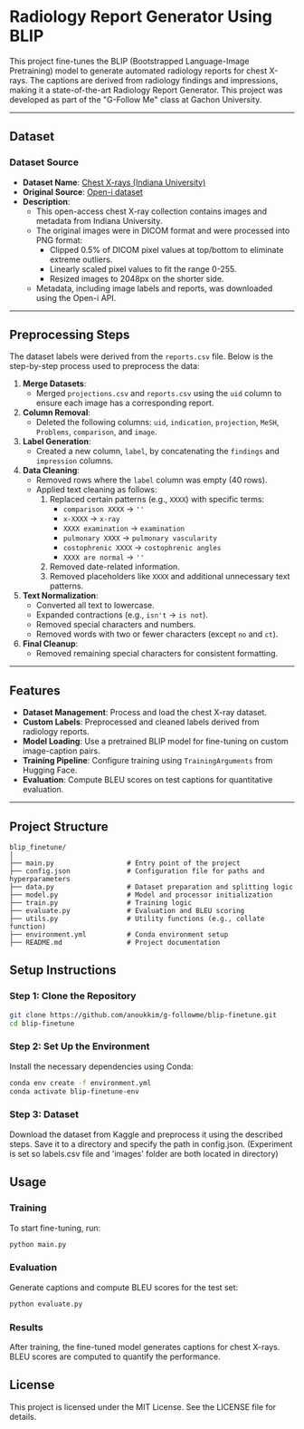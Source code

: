 # **Radiology Report Generator Using BLIP**

This project fine-tunes the BLIP (Bootstrapped Language-Image Pretraining) model to generate automated radiology reports for chest X-rays. The captions are derived from radiology findings and impressions, making it a state-of-the-art Radiology Report Generator. This project was developed as part of the "G-Follow Me" class at Gachon University.

---

## **Dataset**
### **Dataset Source**
- **Dataset Name**: [Chest X-rays (Indiana University)](https://www.kaggle.com/datasets/openi/chest-xrays)
- **Original Source**: [Open-i dataset](https://openi.nlm.nih.gov/)
- **Description**:
  - This open-access chest X-ray collection contains images and metadata from Indiana University.
  - The original images were in DICOM format and were processed into PNG format:
    - Clipped 0.5% of DICOM pixel values at top/bottom to eliminate extreme outliers.
    - Linearly scaled pixel values to fit the range 0-255.
    - Resized images to 2048px on the shorter side.
  - Metadata, including image labels and reports, was downloaded using the Open-i API.

---

## **Preprocessing Steps**

The dataset labels were derived from the `reports.csv` file. Below is the step-by-step process used to preprocess the data:

1. **Merge Datasets**:
   - Merged `projections.csv` and `reports.csv` using the `uid` column to ensure each image has a corresponding report.
2. **Column Removal**:
   - Deleted the following columns: `uid`, `indication`, `projection`, `MeSH`, `Problems`, `comparison`, and `image`.
3. **Label Generation**:
   - Created a new column, `label`, by concatenating the `findings` and `impression` columns.
4. **Data Cleaning**:
   - Removed rows where the `label` column was empty (40 rows).
   - Applied text cleaning as follows:
     1. Replaced certain patterns (e.g., `XXXX`) with specific terms:
        - `comparison XXXX` → `''`
        - `x-XXXX` → `x-ray`
        - `XXXX examination` → `examination`
        - `pulmonary XXXX` → `pulmonary vascularity`
        - `costophrenic XXXX` → `costophrenic angles`
        - `XXXX are normal` → `''`
     2. Removed date-related information.
     3. Removed placeholders like `XXXX` and additional unnecessary text patterns.
5. **Text Normalization**:
   - Converted all text to lowercase.
   - Expanded contractions (e.g., `isn't` → `is not`).
   - Removed special characters and numbers.
   - Removed words with two or fewer characters (except `no` and `ct`).
6. **Final Cleanup**:
   - Removed remaining special characters for consistent formatting.

---

## **Features**
- **Dataset Management**: Process and load the chest X-ray dataset.
- **Custom Labels**: Preprocessed and cleaned labels derived from radiology reports.
- **Model Loading**: Use a pretrained BLIP model for fine-tuning on custom image-caption pairs.
- **Training Pipeline**: Configure training using `TrainingArguments` from Hugging Face.
- **Evaluation**: Compute BLEU scores on test captions for quantitative evaluation.

---

## **Project Structure**
```plaintext
blip_finetune/
│
├── main.py                  # Entry point of the project
├── config.json              # Configuration file for paths and hyperparameters
├── data.py                  # Dataset preparation and splitting logic
├── model.py                 # Model and processor initialization
├── train.py                 # Training logic
├── evaluate.py              # Evaluation and BLEU scoring
├── utils.py                 # Utility functions (e.g., collate function)
├── environment.yml          # Conda environment setup
├── README.md                # Project documentation
```

## Setup Instructions

### Step 1: Clone the Repository

```bash
git clone https://github.com/anoukkim/g-followme/blip-finetune.git
cd blip-finetune
```

### Step 2: Set Up the Environment

Install the necessary dependencies using Conda:

```bash
conda env create -f environment.yml
conda activate blip-finetune-env
```

### Step 3: Dataset

Download the dataset from Kaggle and preprocess it using the described steps. Save it to a directory and specify the path in config.json. (Experiment is set so labels.csv file and 'images' folder are both located in directory)

## Usage

### Training

To start fine-tuning, run:
```bash
python main.py
```
### Evaluation

Generate captions and compute BLEU scores for the test set:
```bash
python evaluate.py
```
### Results

After training, the fine-tuned model generates captions for chest X-rays. BLEU scores are computed to quantify the performance.

## License

This project is licensed under the MIT License. See the LICENSE file for details.
